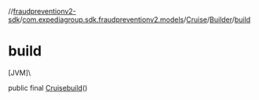 //[fraudpreventionv2-sdk](../../../../index.md)/[com.expediagroup.sdk.fraudpreventionv2.models](../../index.md)/[Cruise](../index.md)/[Builder](index.md)/[build](build.md)

# build

[JVM]\

public final [Cruise](../index.md)[build](build.md)()
